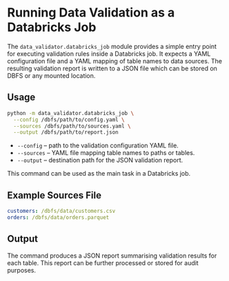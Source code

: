 # Running Data Validation as a Databricks Job

The `data_validator.databricks_job` module provides a simple entry point for executing
validation rules inside a Databricks job. It expects a YAML configuration file and a
YAML mapping of table names to data sources. The resulting validation report is
written to a JSON file which can be stored on DBFS or any mounted location.

## Usage

```bash
python -m data_validator.databricks_job \
  --config /dbfs/path/to/config.yaml \
  --sources /dbfs/path/to/sources.yaml \
  --output /dbfs/path/to/report.json
```

- `--config` – path to the validation configuration YAML file.
- `--sources` – YAML file mapping table names to paths or tables.
- `--output` – destination path for the JSON validation report.

This command can be used as the main task in a Databricks job.

## Example Sources File

```yaml
customers: /dbfs/data/customers.csv
orders: /dbfs/data/orders.parquet
```

## Output

The command produces a JSON report summarising validation results for each table.
This report can be further processed or stored for audit purposes.

